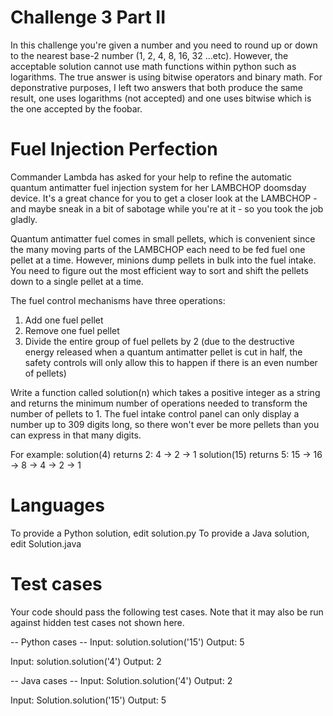 # Challenge 3 Part II
In this challenge you're given a number and you need to round up or down to 
the nearest base-2 number (1, 2, 4, 8, 16, 32 ...etc). However, the acceptable 
solution cannot use math functions within python such as logarithms. The true answer is using bitwise operators and binary math. For deponstrative purposes, I left two answers that both produce the same result, one uses logarithms (not accepted) and one uses bitwise which is the one accepted by the foobar.


Fuel Injection Perfection
=========================

Commander Lambda has asked for your help to refine the automatic quantum antimatter fuel injection system for her LAMBCHOP doomsday device. It's a great chance for you to get a closer look at the LAMBCHOP - and maybe sneak in a bit of sabotage while you're at it - so you took the job gladly. 

Quantum antimatter fuel comes in small pellets, which is convenient since the many moving parts of the LAMBCHOP each need to be fed fuel one pellet at a time. However, minions dump pellets in bulk into the fuel intake. You need to figure out the most efficient way to sort and shift the pellets down to a single pellet at a time. 

The fuel control mechanisms have three operations: 

1) Add one fuel pellet
2) Remove one fuel pellet
3) Divide the entire group of fuel pellets by 2 (due to the destructive energy released when a quantum antimatter pellet is cut in half, the safety controls will only allow this to happen if there is an even number of pellets)

Write a function called solution(n) which takes a positive integer as a string and returns the minimum number of operations needed to transform the number of pellets to 1. The fuel intake control panel can only display a number up to 309 digits long, so there won't ever be more pellets than you can express in that many digits.

For example:
solution(4) returns 2: 4 -> 2 -> 1
solution(15) returns 5: 15 -> 16 -> 8 -> 4 -> 2 -> 1

Languages
=========

To provide a Python solution, edit solution.py
To provide a Java solution, edit Solution.java

Test cases
==========
Your code should pass the following test cases.
Note that it may also be run against hidden test cases not shown here.

-- Python cases -- 
Input:
solution.solution('15')
Output:
    5

Input:
solution.solution('4')
Output:
    2

-- Java cases -- 
Input:
Solution.solution('4')
Output:
    2

Input:
Solution.solution('15')
Output:
    5